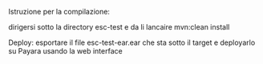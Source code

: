 Istruzione per la compilazione:

dirigersi sotto la directory esc-test e da li lancaire mvn:clean install

Deploy:
esportare il file esc-test-ear.ear che sta sotto il target e deployarlo su Payara usando la web interface
